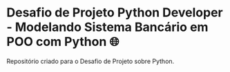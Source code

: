 # Desafio de Projeto Python Developer - Modelando Sistema Bancário em  POO com Python :globe_with_meridians:
Repositório criado para o Desafio de Projeto sobre Python.
